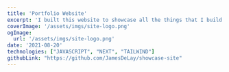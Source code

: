 ```yaml
---
title: 'Portfolio Website'
excerpt: 'I built this website to showcase all the things that I build.'
coverImage: '/assets/imgs/site-logo.png'
ogImage:
  url: '/assets/imgs/site-logo.png'
date: '2021-08-20'
technologies: ["JAVASCRIPT", "NEXT", "TAILWIND"]
githubLink: "https://github.com/JamesDeLay/showcase-site"
---
```

